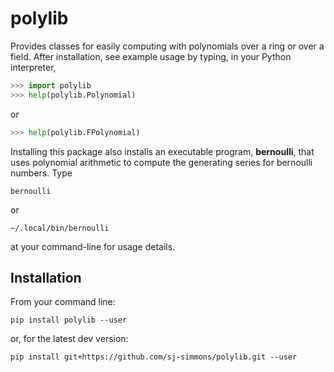 # polylib

Provides classes for easily computing with polynomials over a ring or over a field.
After installation, see example usage by typing, in your Python interpreter,
```python
>>> import polylib
>>> help(polylib.Polynomial)
```
or
```python
>>> help(polylib.FPolynomial)
```

Installing this package also installs an executable program, **bernoulli**, that uses
polynomial arithmetic to compute the generating series for bernoulli numbers. Type
```shell
bernoulli
```
or
```shell
~/.local/bin/bernoulli
```
at your command-line for usage details.

## Installation

From your command line:

```shell
pip install polylib --user
```
or, for the latest dev version:
```shell
pip install git+https://github.com/sj-simmons/polylib.git --user
```
